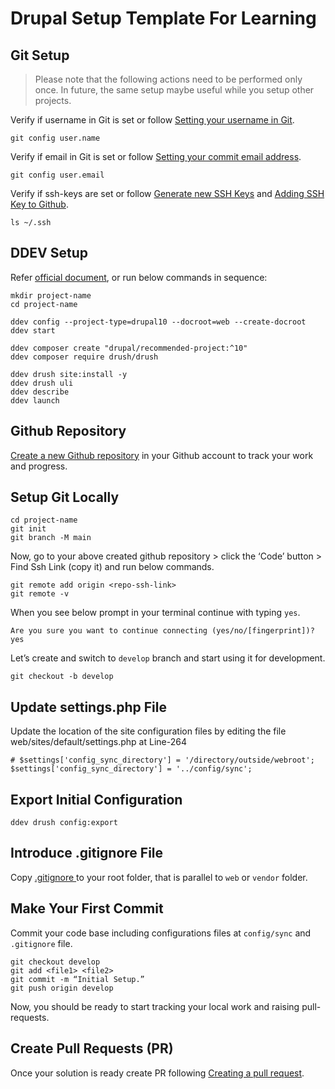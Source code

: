 # Drupal Setup Template For Learning

## Git Setup
> Please note that the following actions need to be performed only once. In future, the same setup maybe useful while you setup other projects.

Verify if username in Git is set or follow [Setting your username in Git](https://docs.github.com/en/get-started/getting-started-with-git/setting-your-username-in-git).
```
git config user.name
```

Verify if email in Git is set or follow [Setting your commit email address](https://docs.github.com/en/account-and-profile/setting-up-and-managing-your-personal-account-on-github/managing-email-preferences/setting-your-commit-email-address#setting-your-commit-email-address-in-git).
```
git config user.email
```

Verify if ssh-keys are set or follow [Generate new SSH Keys](https://docs.github.com/en/authentication/connecting-to-github-with-ssh/generating-a-new-ssh-key-and-adding-it-to-the-ssh-agent) and [Adding SSH Key to Github](https://docs.github.com/en/authentication/connecting-to-github-with-ssh/adding-a-new-ssh-key-to-your-github-account).
```
ls ~/.ssh
```

## DDEV Setup
Refer [official document](https://ddev.readthedocs.io/en/stable/users/cli-usage/#drupal-9-quickstart), or run below commands in sequence:

```
mkdir project-name
cd project-name
```

```
ddev config --project-type=drupal10 --docroot=web --create-docroot
ddev start
```

```
ddev composer create "drupal/recommended-project:^10"
ddev composer require drush/drush
```

```
ddev drush site:install -y
ddev drush uli
ddev describe
ddev launch
```

## Github Repository

[Create a new Github repository](https://docs.github.com/en/repositories/creating-and-managing-repositories/quickstart-for-repositories) in your Github account to track your work and progress.

## Setup Git Locally

```
cd project-name
git init
git branch -M main
```

Now, go to your above created github repository > click the ‘Code’ button > Find Ssh Link (copy it) and run below commands.

```
git remote add origin <repo-ssh-link>
git remote -v
```

When you see below prompt in your terminal continue with typing `yes`.
```
Are you sure you want to continue connecting (yes/no/[fingerprint])? yes
```

Let’s create and switch to `develop` branch and start using it for development.
```
git checkout -b develop
```

## Update settings.php File
Update the location of the site configuration files by editing the file web/sites/default/settings.php at Line-264
```
# $settings['config_sync_directory'] = '/directory/outside/webroot';
$settings['config_sync_directory'] = '../config/sync';
```

## Export Initial Configuration
```
ddev drush config:export
```
## Introduce .gitignore File
Copy [.gitignore
]( https://github.com/axelerant-trainings/drupal-setup-template/blob/main/.gitignore) to your root folder, that is parallel to `web` or `vendor` folder.


## Make Your First Commit
Commit your code base including configurations files at `config/sync` and `.gitignore` file.
```
git checkout develop
git add <file1> <file2>
git commit -m “Initial Setup.”
git push origin develop
```

Now, you should be ready to start tracking your local work and raising pull-requests.

## Create Pull Requests (PR)
Once your solution is ready create PR following [Creating a pull request](https://docs.github.com/en/pull-requests/collaborating-with-pull-requests/proposing-changes-to-your-work-with-pull-requests/creating-a-pull-request).

